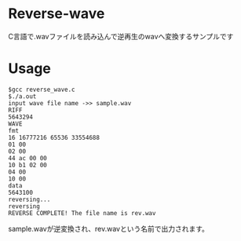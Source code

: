 # Reverse-wave
C言語で.wavファイルを読み込んで逆再生のwavへ変換するサンプルです

# Usage

    $gcc reverse_wave.c
    $./a.out
    input wave file name ->> sample.wav
    RIFF
    5643294
    WAVE
    fmt
    16 16777216 65536 33554688
    01 00
    02 00
    44 ac 00 00
    10 b1 02 00
    04 00
    10 00
    data
    5643100
    reversing...
    reversing
    REVERSE COMPLETE! The file name is rev.wav

sample.wavが逆変換され、rev.wavという名前で出力されます。
